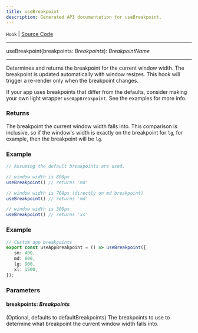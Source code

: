 ```yaml
---
title: useBreakpoint
description: Generated API documentation for useBreakpoint.
---
```


`Hook` | [Source Code](https://github.com/mrCamelCode/jtjs/blob/ddfaeb1a2c9bf793372bb41076f65f452b124091/libs/react/lib/hooks/use-breakpoint.hook.ts#L59)

---

useBreakpoint(breakpoints: _Breakpoints_): _BreakpointName_

---

Determines and returns the breakpoint for the current window width. The breakpoint is updated
automatically with window resizes. This hook will trigger a re-render only when the breakpoint
changes.

If your app uses breakpoints that differ from the defaults, consider making your own light wrapper `useAppBreakpoint`.
See the examples for more info.

### Returns
The breakpoint the current window width falls into. This comparison is inclusive,
so if the window's width is exactly on the breakpoint for `lg`, for example, then the breakpoint
will be `lg`.

### Example
```ts
// Assuming the default breakpoints are used.

// window width is 800px
useBreakpoint() // returns 'md'

// window width is 768px (directly on md breakpoint)
useBreakpoint() // returns 'md'

// window width is 300px
useBreakpoint() // returns 'xs'
```

### Example
```ts
// Custom app breakpoints
export const useAppBreakpoint = () => useBreakpoint({
   sm: 400,
   md: 600,
   lg: 900,
   xl: 1500,
});
```

### Parameters

#### breakpoints: _Breakpoints_

(Optional, defaults to defaultBreakpoints) The breakpoints to use to determine what
breakpoint the current window width falls into.
